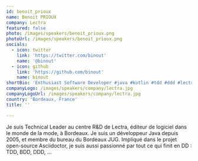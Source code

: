 ```yaml
---
id: benoit_prioux
name: Benoit PRIOUX
company: Lectra
featured: false
photo: /images/speakers/benoit_prioux.png
photoUrl: /images/speakers/benoit_prioux.png
socials:
  - icon: twitter
    link: 'https://twitter.com/binout'
    name: '@binout'
  - icon: github
    link: 'https://github.com/binout'
    name: binout
shortBio: 'Enthusiast Software Developer #java #kotlin #tdd #ddd #lectra'
companyLogo: /images/speakers/company/lectra.jpg
companyLogoUrl: /images/speakers/company/lectra.jpg
country: 'Bordeaux, France'
title: ''

---
```


Je suis Technical Leader au centre R&D de Lectra, éditeur de logiciel dans le monde de la mode, à Bordeaux. Je suis un développeur Java depuis 2005, et membre du bureau du Bordeaux JUG. Impliqué dans le projet open-source Asciidoctor, je suis aussi passionné par tout ce qui finit en DD : TDD, BDD, DDD, ...
